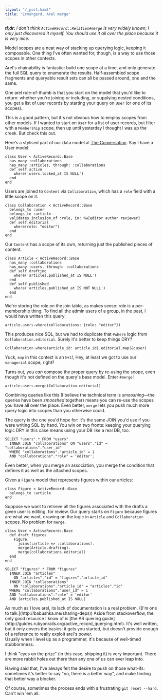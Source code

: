 ```yaml
---
layout: "/_post.haml"
title: "Ermahgerd, Arel merge"
---
```


*__tl;dr:__ I don't think `ActiveRecord::Relation#merge` is very widely known; I only just discovered it myself. You should use it all over the place because it is very nice.*

Model scopes are a neat way of stacking up querying logic, keeping it composable. One thing I've often wanted for, though, is a way to use those scopes in other contexts.

Arel's chainability is fantastic: build one scope at a time, and only generate the full SQL query to enumerate the results. Half-assembled scope fragments and queryable result sets can all be passed around, one and the same.

One arel rule-of-thumb is that you start on the model that you'd like to return: whether you're joining or including, or supplying nested conditions, you get a list of user records by starting your query on `User` (or one of its scopes).

This is a good pattern, but it's not obvious how to employ scopes from other models. If I wanted to start on `User` for a list of user records, but filter with a `Membership` scope, then up until yesterday I thought I was up the creek. But check this out.

Here's a stylised part of our data model at [The Conversation](http://theconversation.edu.au). Say I have a User model:

    class User < ActiveRecord::Base
      has_many :collaborations
      has_many :articles, through: :collaborations
      def self.active
        where('users.locked_at IS NULL')
      end
    end

Users are joined to `Content` via `Collaboration`, which has a `role` field with a little scope on it.

    class Collaboration < ActiveRecord::Base
      belongs_to :user
      belongs_to :article
      validates_inclusion_of :role, in: %w[editor author reviewer]
      def self.editorial
        where(role: "editor")
      end
    end

Our `Content` has a scope of its own, returning just the published pieces of content.

    class Article < ActiveRecord::Base
      has_many :collaborations
      has_many :users, through: :collaborations
      def self.drafting
        where('articles.published_at IS NULL')
      end
      def self.published
        where('articles.published_at IS NOT NULL')
      end
    end

We're storing the role on the join table, as makes sense: role is a per-membership thing. To find all the admin users of a group, in the past, I would have written this query:

    article.users.where(collaborations: {role: "editor"})

This produces nice SQL, but we had to duplicate that `#where` logic from `Collaboration.editorial`. Surely it's better to keep things DRY?

    Collaboration.where(article_id: article.id).editorial.map(&:user)

Yuck, `map` in this context is an `N+1`!, Hey, at least we got to use our `managerial` scope, right?

Turns out, you _can_ compose the proper query by re-using the scope, even though it's not defined on the query's base model. Enter `#merge`!

    article.users.merge(Collaboration.editorial)

Combining queries like this (I believe the technical term is _smooshing_&mdash;the queries have been _smooshed_ together) means you can re-use the scopes you have all over the place. Even better, `merge` lets you push much more query logic into scopes than you otherwise could.

The query is the one you'd hope for: it's the same JOIN you'd use if you were writing SQL by hand. You win on two fronts: keeping your querying logic DRY in this case means using your DB like a real DB, too.

    SELECT "users".* FROM "users"
      INNER JOIN "collaborations" ON "users"."id" = "collaborations"."user_id"
      WHERE "collaborations"."article_id" = 1
      AND "collaborations"."role" = 'editor';

Even better, when you merge an association, you merge the condition that defines it as well as the attached scopes.

Given a `Figure` model that represents figures within our articles:

    class Figure < ActiveRecord::Base
      belongs_to :article
    end

Suppose we want to retrieve all the figures associated with the drafts a given user is editing, for review. Our query starts on `Figure` because figures are what we want, drawing on the logic in `Article` and `Collaboration` scopes. No problem for `merge`.

    class User < ActiveRecord::Base
      def draft_figures
        Figure.
          joins(:article => :collaborations).
          merge(Article.drafting).
          merge(collaborations.editorial)
      end
    end

    SELECT "figures".* FROM "figures"
      INNER JOIN "articles"
        ON "articles"."id" = "figures"."article_id"
      INNER JOIN "collaborations"
        ON "collaborations"."article_id" = "articles"."id"
      WHERE "collaborations"."user_id" = 1
      AND "collaborations"."role" = 'editor'
      AND (articles.published_at IS NULL)

<aside>
As much as I love arel, its lack of documentation is a real problem. ([I'm one to talk.](http://babushka.me/sharing-deps)) Aside from stackoverflow, the only good resource I know of is [the AR quering guide](http://guides.rubyonrails.org/active_record_querying.html). It's well written, but it only covers the basics: it gets you started, but doesn't provide enough of a reference to really exploit arel's power.
</aside>

<aside>
Usually when I level up as a programmer, it's because of well-timed stubbornness.

I think "eyes on the prize" (in this case, shipping it) is very important. There are more rabbit holes out there than any one of us can ever leap into.

Having said that, I've always felt the desire to push on those what-ifs: sometimes it's better to say "no, there is a better way", and make finding that better way a blocker.

Of course, sometimes the process ends with a frustrating `git reset --hard`. Can't win 'em all.
</aside>
